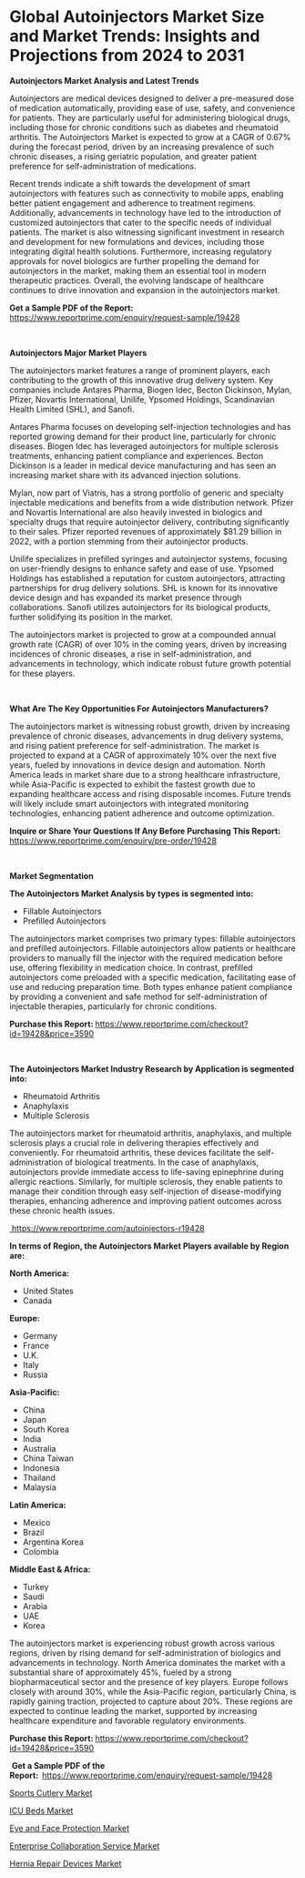<p><h1>Global Autoinjectors Market Size and Market Trends: Insights and Projections from 2024 to 2031</h1></p><p><strong>Autoinjectors Market Analysis and Latest Trends</strong></p>
<p><p>Autoinjectors are medical devices designed to deliver a pre-measured dose of medication automatically, providing ease of use, safety, and convenience for patients. They are particularly useful for administering biological drugs, including those for chronic conditions such as diabetes and rheumatoid arthritis. The Autoinjectors Market is expected to grow at a CAGR of 0.67% during the forecast period, driven by an increasing prevalence of such chronic diseases, a rising geriatric population, and greater patient preference for self-administration of medications.</p><p>Recent trends indicate a shift towards the development of smart autoinjectors with features such as connectivity to mobile apps, enabling better patient engagement and adherence to treatment regimens. Additionally, advancements in technology have led to the introduction of customized autoinjectors that cater to the specific needs of individual patients. The market is also witnessing significant investment in research and development for new formulations and devices, including those integrating digital health solutions. Furthermore, increasing regulatory approvals for novel biologics are further propelling the demand for autoinjectors in the market, making them an essential tool in modern therapeutic practices. Overall, the evolving landscape of healthcare continues to drive innovation and expansion in the autoinjectors market.</p></p>
<p><strong>Get a Sample PDF of the Report:&nbsp;</strong> <a href="https://www.reportprime.com/enquiry/request-sample/19428?utm_campaign=4&utm_medium=2&utm_source=Github&utm_content=ia&utm_term=23112024&utm_id=autoinjectors">https://www.reportprime.com/enquiry/request-sample/19428</a></p>
<p>&nbsp;</p>
<p><strong>Autoinjectors Major Market Players</strong></p>
<p><p>The autoinjectors market features a range of prominent players, each contributing to the growth of this innovative drug delivery system. Key companies include Antares Pharma, Biogen Idec, Becton Dickinson, Mylan, Pfizer, Novartis International, Unilife, Ypsomed Holdings, Scandinavian Health Limited (SHL), and Sanofi.</p><p>Antares Pharma focuses on developing self-injection technologies and has reported growing demand for their product line, particularly for chronic diseases. Biogen Idec has leveraged autoinjectors for multiple sclerosis treatments, enhancing patient compliance and experiences. Becton Dickinson is a leader in medical device manufacturing and has seen an increasing market share with its advanced injection solutions.</p><p>Mylan, now part of Viatris, has a strong portfolio of generic and specialty injectable medications and benefits from a wide distribution network. Pfizer and Novartis International are also heavily invested in biologics and specialty drugs that require autoinjector delivery, contributing significantly to their sales. Pfizer reported revenues of approximately $81.29 billion in 2022, with a portion stemming from their autoinjector products.</p><p>Unilife specializes in prefilled syringes and autoinjector systems, focusing on user-friendly designs to enhance safety and ease of use. Ypsomed Holdings has established a reputation for custom autoinjectors, attracting partnerships for drug delivery solutions. SHL is known for its innovative device design and has expanded its market presence through collaborations. Sanofi utilizes autoinjectors for its biological products, further solidifying its position in the market.</p><p>The autoinjectors market is projected to grow at a compounded annual growth rate (CAGR) of over 10% in the coming years, driven by increasing incidences of chronic diseases, a rise in self-administration, and advancements in technology, which indicate robust future growth potential for these players.</p></p>
<p>&nbsp;</p>
<p><strong>What Are The Key Opportunities For Autoinjectors Manufacturers?</strong></p>
<p><p>The autoinjectors market is witnessing robust growth, driven by increasing prevalence of chronic diseases, advancements in drug delivery systems, and rising patient preference for self-administration. The market is projected to expand at a CAGR of approximately 10% over the next five years, fueled by innovations in device design and automation. North America leads in market share due to a strong healthcare infrastructure, while Asia-Pacific is expected to exhibit the fastest growth due to expanding healthcare access and rising disposable incomes. Future trends will likely include smart autoinjectors with integrated monitoring technologies, enhancing patient adherence and outcome optimization.</p></p>
<p><strong>Inquire or Share Your Questions If Any Before Purchasing This Report:</strong> <a href="https://www.reportprime.com/enquiry/pre-order/19428?utm_campaign=4&utm_medium=2&utm_source=Github&utm_content=ia&utm_term=23112024&utm_id=autoinjectors">https://www.reportprime.com/enquiry/pre-order/19428</a></p>
<p>&nbsp;</p>
<p><strong>Market Segmentation</strong></p>
<p><strong>The Autoinjectors Market Analysis by types is segmented into:</strong></p>
<p><ul><li>Fillable Autoinjectors</li><li>Prefilled Autoinjectors</li></ul></p>
<p><p>The autoinjectors market comprises two primary types: fillable autoinjectors and prefilled autoinjectors. Fillable autoinjectors allow patients or healthcare providers to manually fill the injector with the required medication before use, offering flexibility in medication choice. In contrast, prefilled autoinjectors come preloaded with a specific medication, facilitating ease of use and reducing preparation time. Both types enhance patient compliance by providing a convenient and safe method for self-administration of injectable therapies, particularly for chronic conditions.</p></p>
<p><strong>Purchase this Report:&nbsp;</strong><a href="https://www.reportprime.com/checkout?id=19428&price=3590&utm_campaign=4&utm_medium=2&utm_source=Github&utm_content=ia&utm_term=23112024&utm_id=autoinjectors">https://www.reportprime.com/checkout?id=19428&price=3590</a></p>
<p>&nbsp;</p>
<p><strong>The Autoinjectors Market Industry Research by Application is segmented into:</strong></p>
<p><ul><li>Rheumatoid Arthritis</li><li>Anaphylaxis</li><li>Multiple Sclerosis</li></ul></p>
<p><p>The autoinjectors market for rheumatoid arthritis, anaphylaxis, and multiple sclerosis plays a crucial role in delivering therapies effectively and conveniently. For rheumatoid arthritis, these devices facilitate the self-administration of biological treatments. In the case of anaphylaxis, autoinjectors provide immediate access to life-saving epinephrine during allergic reactions. Similarly, for multiple sclerosis, they enable patients to manage their condition through easy self-injection of disease-modifying therapies, enhancing adherence and improving patient outcomes across these chronic health issues.</p></p>
<p><a href="https://www.reportprime.com/autoinjectors-r19428?utm_campaign=4&utm_medium=2&utm_source=Github&utm_content=ia&utm_term=23112024&utm_id=autoinjectors">&nbsp;https://www.reportprime.com/autoinjectors-r19428</a></p>
<p><strong>In terms of Region, the Autoinjectors Market Players available by Region are:</strong></p>
<p>
    <p> <strong> North America: </strong>
        <ul>
            <li>United States</li>
            <li>Canada</li>
        </ul>
        </p> 
    <p> <strong> Europe: </strong>
        <ul>
            <li>Germany</li>
            <li>France</li>
            <li>U.K.</li>
            <li>Italy</li>
            <li>Russia</li>
        </ul>
        </p> 
    <p> <strong> Asia-Pacific: </strong>
        <ul>
            <li>China</li>
            <li>Japan</li>
            <li>South Korea</li>
            <li>India</li>
            <li>Australia</li>
            <li>China Taiwan</li>
            <li>Indonesia</li>
            <li>Thailand</li>
            <li>Malaysia</li>
        </ul>
        </p> 
    <p> <strong> Latin America: </strong>
        <ul>
            <li>Mexico</li>
            <li>Brazil</li>
            <li>Argentina Korea</li>
            <li>Colombia</li>
        </ul>
        </p> 
    <p> <strong> Middle East & Africa: </strong>
        <ul>
            <li>Turkey</li>
            <li>Saudi</li>
            <li>Arabia</li>
            <li>UAE</li>
            <li>Korea</li>
        </ul>
    </p>
    </p>
<p><p>The autoinjectors market is experiencing robust growth across various regions, driven by rising demand for self-administration of biologics and advancements in technology. North America dominates the market with a substantial share of approximately 45%, fueled by a strong biopharmaceutical sector and the presence of key players. Europe follows closely with around 30%, while the Asia-Pacific region, particularly China, is rapidly gaining traction, projected to capture about 20%. These regions are expected to continue leading the market, supported by increasing healthcare expenditure and favorable regulatory environments.</p></p>
<p><strong>Purchase this Report: </strong><a href="https://www.reportprime.com/checkout?id=19428&price=3590&utm_campaign=4&utm_medium=2&utm_source=Github&utm_content=ia&utm_term=23112024&utm_id=autoinjectors">https://www.reportprime.com/checkout?id=19428&price=3590</a></p>
<p>&nbsp;<strong>Get a Sample PDF of the Report:&nbsp;&nbsp;</strong><a href="https://www.reportprime.com/enquiry/request-sample/19428?utm_campaign=4&utm_medium=2&utm_source=Github&utm_content=ia&utm_term=23112024&utm_id=autoinjectors">https://www.reportprime.com/enquiry/request-sample/19428</a></p>
<p><strong></strong></p>
<p><p><a href="https://www.linkedin.com/pulse/sports-cutlery-market-forecasted-from-2024-2031-expanding-rbbwe?utm_campaign=4&utm_medium=2&utm_source=Github&utm_content=ia&utm_term=23112024&utm_id=autoinjectors">Sports Cutlery Market</a></p><p><a href="https://github.com/FosterFahey91/Market-Research-Report-List-1/blob/main/icu-beds-market.md?utm_campaign=4&utm_medium=2&utm_source=Github&utm_content=ia&utm_term=23112024&utm_id=autoinjectors">ICU Beds Market</a></p><p><a href="https://issuu.com/reportprime-2/docs/eye-and-face-protection-market-size_3d2323df7931f3?utm_campaign=4&utm_medium=2&utm_source=Github&utm_content=ia&utm_term=23112024&utm_id=autoinjectors">Eye and Face Protection Market</a></p><p><a href="https://issuu.com/reportprime-2/docs/enterprise-collaboration-service-ma_6c76799d66c8a4?utm_campaign=4&utm_medium=2&utm_source=Github&utm_content=ia&utm_term=23112024&utm_id=autoinjectors">Enterprise Collaboration Service Market</a></p><p><a href="https://github.com/Rekhakhatun65/Market-Research-Report-List-1/blob/main/hernia-repair-devices-market.md?utm_campaign=4&utm_medium=2&utm_source=Github&utm_content=ia&utm_term=23112024&utm_id=autoinjectors">Hernia Repair Devices Market</a></p></p>